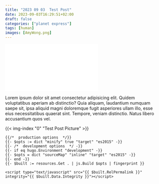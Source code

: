 ```yaml
---
title: "2023 09 03  Test Post"
date: 2023-09-03T16:29:51+02:00
draft: false
categories: ["planet express"]
tags: [human]
images: [AmyWong.png]
---
```


<iframe src="//player.bilibili.com/player.html?bvid=BV1jz4y1f7yo&page=1&high_quality=1&danmaku=0"
        scrolling="no" border="0" frameborder="no" framespacing="0" allowfullscreen="true"></iframe>

Lorem ipsum dolor sit amet consectetur adipisicing elit. Quidem voluptatibus aperiam ab distinctio? Quia aliquam, laudantium numquam saepe sit, ipsa aliquid magni doloremque fugit asperiores ullam illo, esse eius necessitatibus quaerat sint. Tempore, veniam distinctio. Natus libero accusantium quos vel.

{{< img-index "0" "Test Post Picture" >}}

```go-html-template
{{/*  production options  */}}
{{- $opts := dict "minify" true "target" "es2015" -}}
{{- /*  development options  */ -}}
{{- if eq hugo.Environment "development" -}}
{{- $opts = dict "sourceMap" "inline" "target" "es2015" -}}
{{- end -}}
{{- $built := resources.Get . | js.Build $opts | fingerprint }}

<script type="text/javascript" src="{{ $built.RelPermalink }}" integrity="{{ $built.Data.Integrity }}"></script>
```
